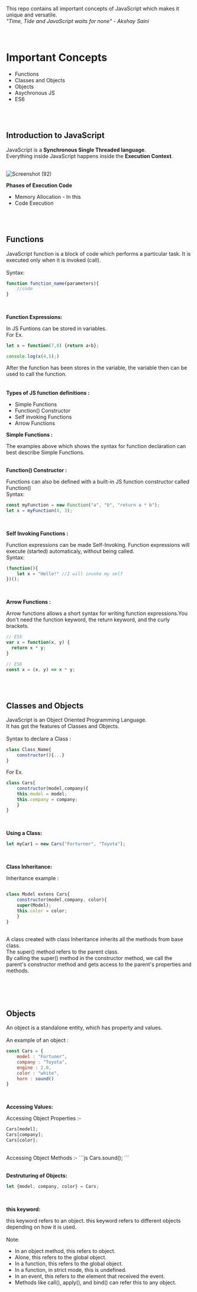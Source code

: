 This repo contains all important concepts of JavaScript which makes it unique and versatile.<br>
*"Time, Tide and JavaScript waits for none" - Akshay Saini*
<br><br><br>

# Important Concepts

 * Functions
 * Classes and Objects 
 * Objects
 * Asychronous JS
 * ES6
 
 <br><br>

## Introduction to JavaScript

JavaScript is a **Synchronous Single Threaded language**. <br>
Everything inside JavaScript happens inside the **Execution Context**. <br>
<br>

![Screenshot (92)](https://user-images.githubusercontent.com/83531337/161437117-85c3f422-95bb-44fa-9804-cdf26b0c67f9.png)


**Phases of Execution Code**
* Memory Allocation - In this 
* Code Execution 

<br><br>


## Functions

JavaScript function is a block of code which performs a particular task. It is executed only when it is invoked (call).<br>
<br>
Syntax: <br>
```js 
function function_name(parameters){
    //code 
}
```
<br>

**Function Expressions:**

In JS Funtions can be stored in variables. <br>
For Ex. <br>
```js
let x = function(7,8) {return a+b};

console.log(x(4,5);)
```
After the function has been stores in the variable, the variable then can be used to call the function.<br>
<br>
<br>
**Types of JS function definitions :** <br>
* Simple Functions
* Function() Constructor
* Self invoking Functions
* Arrow Functions

**Simple Functions :** 

The examples above which shows the syntax for function declaration can best describe Simple Functions.<br>
<br>

**Function() Constructor :** 

Functions can also be defined with a built-in JS function constructor called Function() <br>
Syntax:<br>
```js
const myFunction = new Function("a", "b", "return a * b");
let x = myFunction(4, 3);
```
<br>

**Self Invoking Functions :** 

Function expressions can be made Self-Invoking. Function expressions will execute (started)  automaticaly, without being called.<br>
Syntax: <br>
```js
(function(){
    let x = "Hello!" //I will invoke my self
})();
```
<br>

**Arrow Functions :** 

Arrow functions allows a short syntax for writing function expressions.You don't need the function keyword, the return keyword, and the curly brackets.

```js
// ES5
var x = function(x, y) {
  return x * y;
}

// ES6
const x = (x, y) => x * y;
```

<br><br>


## Classes and Objects

JavaScript is an Object Oriented Programming Language.<br>
It has got the features of Classes and Objects.<br>
<br>
Syntax to declare a Class :<br>
```js
class Class_Name{
    constructor(){...}
}
```

For Ex. <br>
```js
class Cars{
    constructor(model,company){
    this.model = model;
    this.company = company;
    }
}
```
<br>

**Using a Class:**

```js
let myCar1 = new Cars("Forturner", "Toyota");
```
<br>

**Class Inheritance:**

Inheritance example : 
```js

class Model extens Cars{
    constructor(model,company, color){
    super(Model);
    this.color = color;
    }
}
```
<br>
A class created with class Inheritance inherits all the methods from base class.<br>
The super() method refers to the parent class.<br>
By calling the super() method in the constructor method, we call the parent's constructor method and gets access to the parent's properties and methods.<br>
<br>

<br><br>


## Objects


An object is a standalone entity, which has property and values.<br>
<br>
An example of an object : <br>
```js
const Cars = {
    model : "Fortuner",
    company : "Toyota",
    engine : 2.0,
    color : "white",
    horn : sound() 
}
```
<br>

**Accessing Values:**

Accessing Object Properties :-
```js
Cars[model];
Cars[company];
Cars[color];
```
<br>
Accessing Object Methods :-
```js
Cars.sound();
```

<br>
<br>

**Destruturing of Objects:**

```js
let {model, company, color} = Cars; 
```
<br>


**this keyword:**

this keyword refers to an object. this keyword refers to different objects depending on how it is used.<br>
<br>
Note: <br>
* In an object method, this refers to object.
* Alone, this refers to the global object.
* In a function, this refers to the global object.
* In a function, in strict mode, this is undefined.
* In an event, this refers to the element that received the event.
* Methods like call(), apply(), and bind() can refer this to any object.

<br><br>



    









